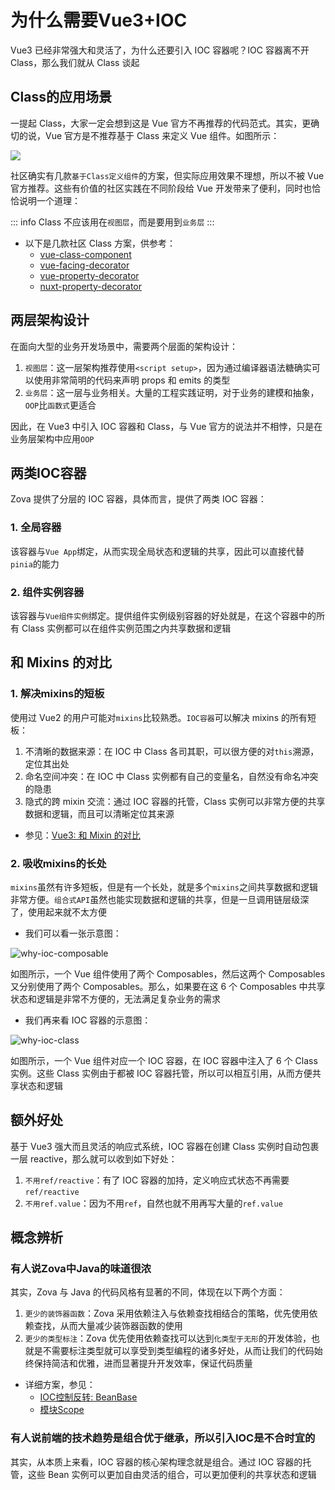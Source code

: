 # 为什么需要Vue3+IOC

Vue3 已经非常强大和灵活了，为什么还要引入 IOC 容器呢？IOC 容器离不开 Class，那么我们就从 Class 谈起

## Class的应用场景

一提起 Class，大家一定会想到这是 Vue 官方不再推荐的代码范式。其实，更确切的说，Vue 官方是不推荐基于 Class 来定义 Vue 组件。如图所示：

![](../../../assets/img/vue-class-component-deprecated.png)

社区确实有几款`基于Class定义组件`的方案，但实际应用效果不理想，所以不被 Vue 官方推荐。这些有价值的社区实践在不同阶段给 Vue 开发带来了便利，同时也恰恰说明一个道理：

::: info
Class 不应该用在`视图层`，而是要用到`业务层`
:::

- 以下是几款社区 Class 方案，供参考：
  - [vue-class-component](https://github.com/vuejs/vue-class-component)
  - [vue-facing-decorator](https://github.com/facing-dev/vue-facing-decorator)
  - [vue-property-decorator](https://github.com/kaorun343/vue-property-decorator)
  - [nuxt-property-decorator](https://github.com/nuxt-community/nuxt-property-decorator)

## 两层架构设计

在面向大型的业务开发场景中，需要两个层面的架构设计：

1. `视图层`：这一层架构推荐使用`<script setup>`，因为通过编译器语法糖确实可以使用非常简明的代码来声明 props 和 emits 的类型
2. `业务层`：这一层与业务相关。大量的工程实践证明，对于业务的建模和抽象，`OOP`比`函数式`更适合

因此，在 Vue3 中引入 IOC 容器和 Class，与 Vue 官方的说法并不相悖，只是在业务层架构中应用`OOP`

## 两类IOC容器

Zova 提供了分层的 IOC 容器，具体而言，提供了两类 IOC 容器：

### 1. 全局容器

该容器与`Vue App`绑定，从而实现全局状态和逻辑的共享，因此可以直接代替`pinia`的能力

### 2. 组件实例容器

该容器与`Vue组件实例`绑定。提供组件实例级别容器的好处就是，在这个容器中的所有 Class 实例都可以在组件实例范围之内共享数据和逻辑

## 和 Mixins 的对比 ​

### 1. 解决mixins的短板

使用过 Vue2 的用户可能对`mixins`比较熟悉。`IOC容器`可以解决 mixins 的所有短板：

1. 不清晰的数据来源：在 IOC 中 Class 各司其职，可以很方便的对`this`溯源，定位其出处
2. 命名空间冲突：在 IOC 中 Class 实例都有自己的变量名，自然没有命名冲突的隐患
3. 隐式的跨 mixin 交流：通过 IOC 容器的托管，Class 实例可以非常方便的共享数据和逻辑，而且可以清晰定位其来源

- 参见：[Vue3: 和 Mixin 的对比](https://cn.vuejs.org/guide/reusability/composables.html#vs-mixins)

### 2. 吸收mixins的长处

`mixins`虽然有许多短板，但是有一个长处，就是多个`mixins`之间共享数据和逻辑非常方便。`组合式API`虽然也能实现数据和逻辑的共享，但是一旦调用链层级深了，使用起来就不太方便

- 我们可以看一张示意图：

![why-ioc-composable](../../../assets/img/why-ioc-composable.svg)

如图所示，一个 Vue 组件使用了两个 Composables，然后这两个 Composables 又分别使用了两个 Composables。那么，如果要在这 6 个 Composables 中共享状态和逻辑是非常不方便的，无法满足复杂业务的需求

- 我们再来看 IOC 容器的示意图：

![why-ioc-class](../../../assets/img/why-ioc-class.svg)

如图所示，一个 Vue 组件对应一个 IOC 容器，在 IOC 容器中注入了 6 个 Class 实例。这些 Class 实例由于都被 IOC 容器托管，所以可以相互引用，从而方便共享状态和逻辑

## 额外好处

基于 Vue3 强大而且灵活的响应式系统，IOC 容器在创建 Class 实例时自动包裹一层 reactive，那么就可以收到如下好处：

1. `不用ref/reactive`：有了 IOC 容器的加持，定义响应式状态不再需要`ref/reactive`
2. `不用ref.value`：因为不用`ref`，自然也就不用再写大量的`ref.value`

## 概念辨析

### 有人说Zova中Java的味道很浓

其实，Zova 与 Java 的代码风格有显著的不同，体现在以下两个方面：

1. `更少的装饰器函数`：Zova 采用依赖注入与依赖查找相结合的策略，优先使用依赖查找，从而大量减少装饰器函数的使用
2. `更少的类型标注`：Zova 优先使用依赖查找可以达到`化类型于无形`的开发体验，也就是不需要标注类型就可以享受到类型编程的诸多好处，从而让我们的代码始终保持简洁和优雅，进而显著提升开发效率，保证代码质量

- 详细方案，参见：
  - [IOC控制反转: BeanBase](../essentials/ioc/bean-base.md)
  - [模块Scope](../essentials/scope/introduction.md)

### 有人说前端的技术趋势是组合优于继承，所以引入IOC是不合时宜的

其实，从本质上来看，IOC 容器的核心架构理念就是组合。通过 IOC 容器的托管，这些 Bean 实例可以更加自由灵活的组合，可以更加便利的共享状态和逻辑
